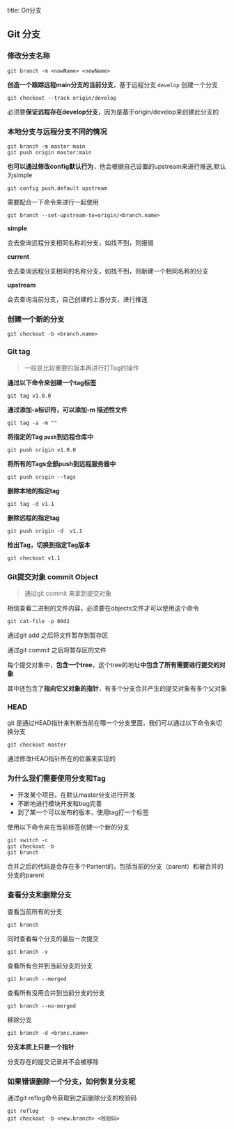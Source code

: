 title: Git分支

## Git 分支

### 修改分支名称

```shell
git branch -m <nowName> <newName>
```

**创造一个跟踪远程main分支的当前分支**，基于远程分支 `develop` 创建一个分支

```shell
git checkout --track origin/develop
```

必须要**保证远程存在develop分支**，因为是基于origin/develop来创建此分支的

### 本地分支与远程分支不同的情况

```shell
git branch -m master main
git push origin master:main
```

**也可以通过修改config默认行为**，他会根据自己设置的upstream来进行推送,默认为simple

```shell
git config push.default upstream
```

需要配合一下命令来进行一起使用

```shell
git branch --set-upstream-to=origin/<branch.name>
```

**simple**

会去查询远程分支相同名称的分支，如找不到，则报错

**current**

会去查询远程分支相同的名称分支，如找不到，则新建一个相同名称的分支

**upstream**

会去查询当前分支，自己创建的上游分支，进行推送

### 创建一个新的分支

```shell
git checkout -b <branch.name>
```



### Git tag

> 一般是比较重要的版本再进行打Tag的操作

**通过以下命令来创建一个tag标签**

```shell
git tag v1.0.0
```

**通过添加-a标识符，可以添加-m 描述性文件**

```shell
git tag -a -m ""
```

**将指定的Tag `push`到远程仓库中**

```shell
git push origin v1.0.0
```

**将所有的Tags全部push到远程服务器中**

```shell
git push origin --tags
```

**删除本地的指定tag**

```shell
git tag -d v1.1
```

**删除远程的指定tag**

```shell
git push origin -d  v1.1
```

**检出Tag，切换到指定Tag版本**

```shell
git checkout v1.1
```

### Git提交对象 commit Object

> 通过git commit 来拿到提交对象

相信查看二进制的文件内容，必须要在objects文件才可以使用这个命令

```shell
git cat-file -p 00d2
```

通过git add 之后将文件暂存到暂存区

通过git commit 之后将暂存区的文件

每个提交对象中，**包含一个tree**，这个tree的地址**中包含了所有需要进行提交的对象**

其中还包含了**指向它父对象的指针**，有多个分支合并产生的提交对象有多个父对象

### HEAD

git 是通过HEAD指针来判断当前在哪一个分支里面，我们可以通过以下命令来切换分支

```shell
git checkout master 
```

通过修改HEAD指针所在的位置来实现的

### 为什么我们需要使用分支和Tag

- 开发某个项目，在默认master分支进行开发
- 不断地进行模块开发和bug完善
- 到了某一个可以发布的版本，使用tag打一个标签

使用以下命令来在当前标签创建一个新的分支

```shell
git switch -c  
git checkout -b 
git branch  
```

合并之后的代码是会存在多个Partent的，包括当前的分支（parent）和被合并的分支的parent

### 查看分支和删除分支

查看当前所有的分支

```shell
git branch 
```

同时查看每个分支的最后一次提交

```shell
git branch -v
```

查看所有合并到当前分支的分支

```shell
git branch --merged
```

查看所有没用合并到当前分支的分支

```shell
git branch --no-merged
```

移除分支

```shell
git branch -d <branc.name>
```

**分支本质上只是一个指针**

分支存在的提交记录并不会被移除

### 如果错误删除一个分支，如何恢复分支呢

通过git reflog命令获取到之前删除分支的校验码

```shell
git reflog 
git checkout -b <new.branch> <校验码>
```

